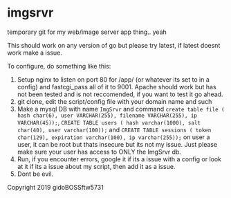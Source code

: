 # imgsrvr
temporary git for my web/image server app thing.. yeah




This should work on any version of go but please try latest, if latest doesnt work make a issue.


To configure, do something like this:

1. Setup nginx to listen on port 80 for /app/ (or whatever its set to in a config) and fastcgi_pass all of it to 9001. Apache should work but has not been tested and is not reccomended, if you want to test it go ahead.
1. git clone, edit the script/config file with your domain name and such
1. Make a mysql DB with name `ImgSrvr` and command `create table file ( hash char(6), user VARCHAR(255), filename VARCHAR(255), ip VARCHAR(45));`, `CREATE TABLE users ( hash varchar(1000), salt char(40), user varchar(100));` and `CREATE TABLE sessions ( token char(129), expiration varchar(100), ip varchar(255));` on user a user, it can be root but thats insecure but its not my issue. Just please make sure your user has access to ONLY the ImgSrvr db.
1. Run, if you encounter errors, google it if its a issue with a config or look at it if its a issue about my script, then add it as a issue.
1. Dont be evil.
<a/>


   Copyright 2019 gidoBOSSftw5731



